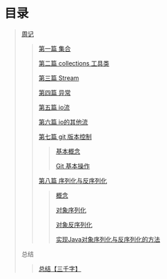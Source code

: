 # 目录

> [周记](journals/journals.md) 
> > 
> > [第一篇 集合](journals/journals?id=第一篇-集合) 
> > 
> > [第二篇 collections 工具类](journals/journals?id=第二篇-collections-工具类) 
> > 
> > [第三篇 Stream](journals/journals?id=第三篇-stream) 
> > 
> > [第四篇 异常](journals/journals?id=第四篇-异常) 
> > 
> > [第五篇 io流](journals/journals?id=第五篇-io流) 
> > 
> > [第六篇 io的其他流](journals/journals?id=第六篇-io的其他流) 
> > 
> > [第七篇 git 版本控制](journals/journals?id=第七篇-git-版本控制) 
>  > 
> > > [基本概念](journals/journals?id=基本概念) 
> > >
> > > [Git 基本操作](journals/journals?id=git-基本操作) 
> > 
> > [第八篇 序列化与反序列化](journals/journals?id=第八篇-序列化与反序列化) 
> > > 
> > > [概念](journals/journals?id=概念) 
> > > 
> > > [对象序列化](journals/journals?id=对象序列化) 
> > > 
> > > [对象反序列化](journals/journals?id=对象反序列化) 
> > > 
> > > [实现Java对象序列化与反序列化的方法](journals/journals?id=实现java对象序列化与反序列化的方法) 
>
> 总结
>
> > [总结【三千字】]() 

